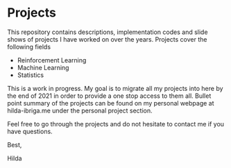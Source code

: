 # Projects  
This repository contains descriptions, implementation codes and slide shows of projects I have worked on over the years. Projects cover the following fields

- Reinforcement Learning  
- Machine Learning 
- Statistics

This is a work in progress. My goal is to migrate all my projects into here by the end of 2021 in order to provide a one stop access to them all. Bullet point summary of the projects can be found on my personal webpage at hilda-ibriga.me under the personal project section.

Feel free to go through the projects and do not hesitate to contact me if you have questions.

Best,

Hilda
